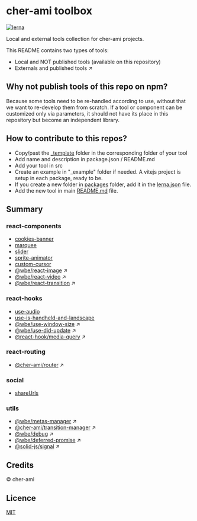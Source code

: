# cher-ami toolbox

[![lerna](https://img.shields.io/badge/maintained%20with-lerna-cc00ff.svg)](https://lerna.js.org/)

Local and external tools collection for cher-ami projects. 

This README contains two types of tools:

- Local and NOT published tools (available on this repository)
- Externals and published tools ↗

## Why not publish tools of this repo on npm?

Because some tools need to be re-handled according to use, without that we want to re-develop them from scratch.
If a tool or component can be customized only via parameters, it should not have its place in this repository but become an independent library.

## How to contribute to this repos?

- Copy/past the [\_template](template) folder in the corresponding folder of your tool
- Add name and description in package.json / README.md
- Add your tool in src
- Create an example in "\_example" folder if needed. A vitejs project is setup in each package, ready to be.
- If you create a new folder in [packages](packages) folder, add it in the [lerna.json](lerna.json) file.
- Add the new tool in main [README.md](README.md) file.

## Summary

### react-components

- [cookies-banner](packages/react-components/cookies-banner)
- [marquee](packages/react-components/marquee)
- [slider](packages/react-components/slider)
- [sprite-animator](packages/react-components/sprite)
- [custom-cursor](packages/react-components/custom-cursor)
- [@wbe/react-image](https://github.com/willybrauner/react-libraries/tree/main/packages/react-components/react-image) ↗
- [@wbe/react-video](https://github.com/willybrauner/react-libraries/tree/main/packages/react-components/react-video) ↗
- [@wbe/react-transition](https://github.com/willybrauner/react-libraries/tree/main/packages/react-components/react-transition) ↗

### react-hooks

- [use-audio](packages/react-hooks/use-audio)
- [use-is-handheld-and-landscape](packages/react-hooks/use-is-handheld-and-landscape)
- [@wbe/use-window-size](https://github.com/willybrauner/react-libraries/tree/main/packages/react-hooks/use-window-size) ↗
- [@wbe/use-did-update](https://github.com/willybrauner/react-libraries/tree/main/packages/react-hooks/use-did-update) ↗
- [@react-hook/media-query](https://github.com/jaredLunde/react-hook/tree/master/packages/media-query) ↗

### react-routing

- [@cher-ami/router](https://github.com/cher-ami/router) ↗

### social

- [shareUrls](packages/social/shareUrls.ts)

### utils

- [@wbe/metas-manager](https://github.com/willybrauner/libraries/tree/main/packages/utils/metas-manager) ↗
- [@cher-ami/transition-manager](https://github.com/cher-ami/transitions-manager) ↗
- [@wbe/debug](https://github.com/willybrauner/debug) ↗
- [@wbe/deferred-promise](https://github.com/willybrauner/deferred-promise) ↗
- [@solid-js/signal](https://github.com/solid-js/solid/tree/master/libraries/iso-signal) ↗

## Credits

© cher-ami

## Licence

[MIT](LICENSE)
